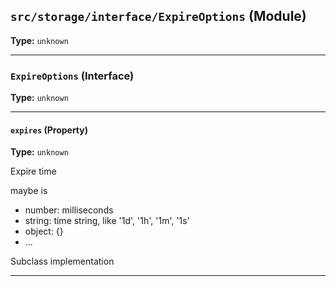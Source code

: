 ## `src/storage/interface/ExpireOptions` (Module)

**Type:** `unknown`

---

### `ExpireOptions` (Interface)

**Type:** `unknown`

---

#### `expires` (Property)

**Type:** `unknown`

Expire time

maybe is

- number: milliseconds
- string: time string, like '1d', '1h', '1m', '1s'
- object: {}
- ...

Subclass implementation

---
